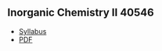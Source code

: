 ## Inorganic Chemistry II 40546
  - [Syllabus](gbqtuis.github.io/syllabus-InorgChemII-24732.pdf)
  - <a href="gbqtuis.github.io/jfpt/syllabus-InorgChem-24732.pdf" target="_blank">PDF</a>
